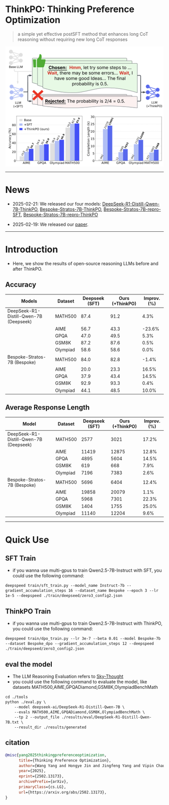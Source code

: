 # ThinkPO: Thinking Preference Optimization
> a simple yet effective postSFT method that enhances long CoT reasoning without requiring new long CoT responses

<p align="center">
  <img src="./imgs/Training_pipeline.png" alt="Training Pipeline" width=600>
</p>

---
# News
- 2025-02-21: We released our four models: [DeepSeek-R1-Distill-Qwen-7B-ThinkPO](https://huggingface.co/VanWang/DeepSeek-R1-Distill-Qwen-7B-ThinkPO), [Bespoke-Stratos-7B-ThinkPO](https://huggingface.co/VanWang/Bespoke-Stratos-7B-ThinkPO),
[Bespoke-Stratos-7B-repro-SFT](https://huggingface.co/VanWang/Bespoke-Stratos-7B-repro-SFT), [Bespoke-Stratos-7B-repro-ThinkPO](https://huggingface.co/VanWang/Bespoke-Stratos-7B-repro-ThinkPO)

- 2025-02-19: We released our [paper](https://arxiv.org/abs/2502.13173).

---
# Introduction
- Here, we show the results of open-source reasoning LLMs before and after ThinkPO.
## Accuracy

| Models | Dataset   | Deepseek (SFT) | Ours (+ThinkPO) | Improv. (%) |
|-----------|-----------|---------------|----------------|-------------|
|DeepSeek-R1-Distill-Qwen-7B (Deepseek)  |MATH500   | 87.4          | 91.2           | 4.3%        |
|| AIME      | 56.7      | 43.3           | -23.6%     |
|| GPQA      | 47.0          | 49.5           | 5.3%        |
|| GSM8K     | 87.2          | 87.6           | 0.5%        |
|| Olympiad  | 58.6          | 58.6           | 0.0%        |
|Bespoke-Stratos-7B (Bespoke)| MATH500   | 84.0         | 82.8           | -1.4%       |
|| AIME      | 20.0         | 23.3           | 16.5%       |
|| GPQA      | 37.9         | 43.4           | 14.5%       |
|| GSM8K     | 92.9         | 93.3           | 0.4%        |
|| Olympiad  | 44.1         | 48.5           | 10.0%       |

## Average Response Length

| Model | Dataset   | Deepseek (SFT) | Ours (+ThinkPO) | Improv. (%) |
|-----------|-----------|---------------|----------------|-------------|
|DeepSeek-R1-Distill-Qwen-7B (Deepseek) | MATH500   | 2577          | 3021           | 17.2%       |
|| AIME      | 11419         | 12875          | 12.8%       |
|| GPQA      | 4895          | 5604           | 14.5%       |
|| GSM8K     | 619           | 668            | 7.9%        |
|| Olympiad  | 7196          | 7383           | 2.6%        |
|Bespoke-Stratos-7B (Bespoke)| MATH500   | 5696         | 6404           | 12.4%       |
|| AIME      | 19858        | 20079          | 1.1%        |
|| GPQA      | 5968         | 7301           | 22.3%       |
|| GSM8K     | 1404         | 1755           | 25.0%       |
|| Olympiad  | 11140        | 12204          | 9.6%        |

---
# Quick Use

## SFT Train
- if you wanna use multi-gpus to train Qwen2.5-7B-Instruct with SFT, you could use the following command:
```shell
deepspeed train/sft_train.py --model_name Instruct-7b --gradient_accumulation_steps 16 --dataset_name Bespoke --epoch 3 --lr 1e-5 --deepspeed ./train/deepseed/zero3_config2.json
```

## ThinkPO Train
- if you wanna use multi-gpus to train Qwen2.5-7B-Instruct with ThinkPO, you could use the following command:
```shell
deepspeed train/dpo_train.py --lr 3e-7 --beta 0.01 --model Bespoke-7b --dataset Bespoke_dpo --gradient_accumulation_steps 12 --deepspeed ./train/deepseed/zero3_config2.json
```

## eval the model
- The LLM Reasoning Evaluation refers to [Sky-Thought](https://github.com/NovaSky-AI/SkyThought/tree/main)
- you could use the following command to evaluate the model, like datasets MATH500,AIME,GPQADiamond,GSM8K,OlympiadBenchMath
```shell
cd ./tools
python ./eval.py \
    --model deepseek-ai/DeepSeek-R1-Distill-Qwen-7B \
    --evals MATH500,AIME,GPQADiamond,GSM8K,OlympiadBenchMath \
    --tp 2 --output_file ./results/eval/DeepSeek-R1-Distill-Qwen-7B.txt \
    --result_dir ./results/generated
```

## citation
```bibtex
@misc{yang2025thinkingpreferenceoptimization,
      title={Thinking Preference Optimization}, 
      author={Wang Yang and Hongye Jin and Jingfeng Yang and Vipin Chaudhary and Xiaotian Han},
      year={2025},
      eprint={2502.13173},
      archivePrefix={arXiv},
      primaryClass={cs.LG},
      url={https://arxiv.org/abs/2502.13173}, 
}
```